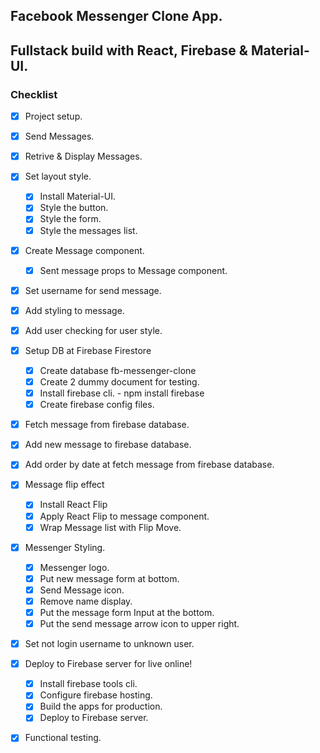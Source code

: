 ## Facebook Messenger Clone App.
## Fullstack build with React, Firebase & Material-UI.

### Checklist
* [x] Project setup.
* [x] Send Messages.
* [x] Retrive & Display Messages.
* [x] Set layout style.
    * [x] Install Material-UI.
    * [x] Style the button.
    * [x] Style the form.
    * [x] Style the messages list.
* [x] Create Message component.
    * [x] Sent message props to Message component.
* [x] Set username for send message.
* [x] Add styling to message.
* [x] Add user checking for user style.
* [x] Setup DB at Firebase Firestore
    * [x] Create database fb-messenger-clone
    * [x] Create 2 dummy document for testing.
    * [x] Install firebase cli. - npm install firebase
    * [x] Create firebase config files.
* [x] Fetch message from firebase database.
* [x] Add new message to firebase database.
* [x] Add order by date at fetch message from firebase database. 
* [x] Message flip effect
    * [x] Install React Flip
    * [x] Apply React Flip to message component.
    * [x] Wrap Message list with Flip Move.
* [x] Messenger Styling.
    * [x] Messenger logo.
    * [x] Put new message form at bottom.
    * [x] Send Message icon. 
    * [x] Remove name display.
    * [x] Put the message form Input at the bottom.
    * [x] Put the send message arrow icon to upper right.
* [x] Set not login username to unknown user.    
* [x] Deploy to Firebase server for live online!
    * [x] Install firebase tools cli.
    * [x] Configure firebase hosting.
    * [x] Build the apps for production.
    * [x] Deploy to Firebase server. 
* [x] Functional testing.    


